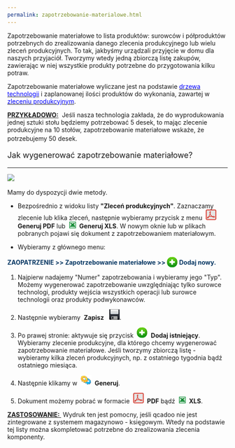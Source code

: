 ```yaml
---
permalink: zapotrzebowanie-materialowe.html
---
```

Zapotrzebowanie materiałowe to lista produktów: surowców i półproduktów potrzebnych do zrealizowania danego zlecenia produkcyjnego lub wielu zleceń produkcyjnych. To tak, jakbyśmy urządzali przyjęcie w domu dla naszych przyjaciół. Tworzymy wtedy jedną zbiorczą listę zakupów, zawierając w niej wszystkie produkty potrzebne do przygotowania kilku potraw.

Zapotrzebowanie materiałowe wyliczane jest na podstawie [<font color="#0000ff">drzewa technologii</font>](/technologie-szczegoly) i zaplanowanej ilości produktów do wykonania, zawartej w [<font color="#0000ff">zleceniu produkcyjnym</font>](/zlecenia-produkcyjne).

<u style="font-weight:bold">
                    PRZYKŁADOWO:</u> &nbsp;Jeśli nasza technologia zakłada, że do wyprodukowania jednej sztuki stołu będziemy potrzebować 5 desek, to mając zlecenie produkcyjne na 10 stołów, zapotrzebowanie materiałowe wskaże, że potrzebujemy 50 desek. 

<font size="4">
                <p>Jak wygenerować zapotrzebowanie materiałowe?</p>
            </font>

* * *

 ![](/images/Zaopatrzenie-%20zapotrzebowanie%20materia%C5%82owe.png)

Mamy do dyspozycji dwie metody.&nbsp;

- Bezpośrednio z widoku listy **"Zleceń produkcyjnych"**. Zaznaczamy zlecenie lub klika zleceń, następnie wybieramy przycisk z menu&nbsp; ![](/images/pdfIcon24.png)&nbsp; **Generuj PDF** lub&nbsp; ![](/images/xlsIcon16.png)&nbsp; **Generuj XLS**. W nowym oknie lub w plikach pobranych pojawi się dokument z zapotrzebowaniem materiałowym.

- Wybieramy z głównego menu:

<font color="#073763"><b>ZAOPATRZENIE &gt;&gt; Zapotrzebowanie materiałowe &gt;&gt; </b><img border="0" src="/images/newIcon24.png" style="vertical-align:-6px"> <b>Dodaj nowy.</b></font>

  1. Najpierw nadajemy "Numer" zapotrzebowania i wybieramy jego "Typ". Możemy wygenerować zapotrzebowanie uwzględniając tylko surowce technologi, produkty wejścia wszystkich operacji lub surowce technologii oraz produkty podwykonawców.

  2. Następnie wybieramy&nbsp; **Zapisz** &nbsp; ![](/images/saveIcon24.png).

  3. Po prawej stronie: aktywuje się przycisk&nbsp; ![](/images/newIcon24.png)&nbsp; **Dodaj istniejący**. Wybieramy zlecenie produkcyjne, dla którego chcemy wygenerować zapotrzebowanie materiałowe. Jeśli tworzymy zbiorczą listę - wybieramy kilka zleceń produkcyjnych, np. z ostatniego tygodnia bądź ostatniego miesiąca.

  4. Następnie klikamy w&nbsp; ![](/images/generateIcon24.png)&nbsp; **Generuj**.

  5. Dokument możemy pobrać w formacie&nbsp; ![](/images/pdfIcon24.png)&nbsp; **PDF** bądź&nbsp; ![](/images/xlsIcon16.png)&nbsp; **XLS**.

<u style="font-weight:bold">
                    ZASTOSOWANIE:
                </u> &nbsp;Wydruk ten jest pomocny, jeśli qcadoo nie jest zintegrowane z systemem magazynowo - księgowym. Wtedy na podstawie tej listy można skompletować potrzebne do zrealizowania zlecenia komponenty. 

